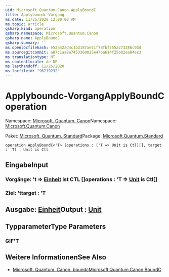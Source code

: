 ```yaml
---
uid: Microsoft.Quantum.Canon.ApplyBoundC
title: Applyboundc-Vorgang
ms.date: 11/25/2020 12:00:00 AM
ms.topic: article
qsharp.kind: operation
qsharp.namespace: Microsoft.Quantum.Canon
qsharp.name: ApplyBoundC
qsharp.summary: ''
ms.openlocfilehash: e53a42ad4c1b3187ae51f78fbf555a273286c03d
ms.sourcegitcommit: a87c1aa8e7453360025e47ba614f25b02ea84ec3
ms.translationtype: MT
ms.contentlocale: de-DE
ms.lasthandoff: 11/26/2020
ms.locfileid: "96219232"
---
```

# <a name="applyboundc-operation"></a><span data-ttu-id="febf1-102">Applyboundc-Vorgang</span><span class="sxs-lookup"><span data-stu-id="febf1-102">ApplyBoundC operation</span></span>

<span data-ttu-id="febf1-103">Namespace: [Microsoft. Quantum. Canon](xref:Microsoft.Quantum.Canon)</span><span class="sxs-lookup"><span data-stu-id="febf1-103">Namespace: [Microsoft.Quantum.Canon](xref:Microsoft.Quantum.Canon)</span></span>

<span data-ttu-id="febf1-104">Paket: [Microsoft. Quantum. Standard](https://nuget.org/packages/Microsoft.Quantum.Standard)</span><span class="sxs-lookup"><span data-stu-id="febf1-104">Package: [Microsoft.Quantum.Standard](https://nuget.org/packages/Microsoft.Quantum.Standard)</span></span>




```qsharp
operation ApplyBoundC<'T> (operations : ('T => Unit is Ctl)[], target : 'T) : Unit is Ctl
```


## <a name="input"></a><span data-ttu-id="febf1-105">Eingabe</span><span class="sxs-lookup"><span data-stu-id="febf1-105">Input</span></span>

### <a name="operations--t--unit--is-ctl"></a><span data-ttu-id="febf1-106">Vorgänge: 't => [Einheit](xref:microsoft.quantum.lang-ref.unit)  ist CTL []</span><span class="sxs-lookup"><span data-stu-id="febf1-106">operations : 'T => [Unit](xref:microsoft.quantum.lang-ref.unit)  is Ctl[]</span></span>




### <a name="target--t"></a><span data-ttu-id="febf1-107">Ziel: 't</span><span class="sxs-lookup"><span data-stu-id="febf1-107">target : 'T</span></span>





## <a name="output--unit"></a><span data-ttu-id="febf1-108">Ausgabe: [Einheit](xref:microsoft.quantum.lang-ref.unit)</span><span class="sxs-lookup"><span data-stu-id="febf1-108">Output : [Unit](xref:microsoft.quantum.lang-ref.unit)</span></span>



## <a name="type-parameters"></a><span data-ttu-id="febf1-109">Typparameter</span><span class="sxs-lookup"><span data-stu-id="febf1-109">Type Parameters</span></span>

### <a name="t"></a><span data-ttu-id="febf1-110">GIF</span><span class="sxs-lookup"><span data-stu-id="febf1-110">'T</span></span>



## <a name="see-also"></a><span data-ttu-id="febf1-111">Weitere Informationen</span><span class="sxs-lookup"><span data-stu-id="febf1-111">See Also</span></span>

- [<span data-ttu-id="febf1-112">Microsoft. Quantum. Canon. boundc</span><span class="sxs-lookup"><span data-stu-id="febf1-112">Microsoft.Quantum.Canon.BoundC</span></span>](xref:Microsoft.Quantum.Canon.BoundC)